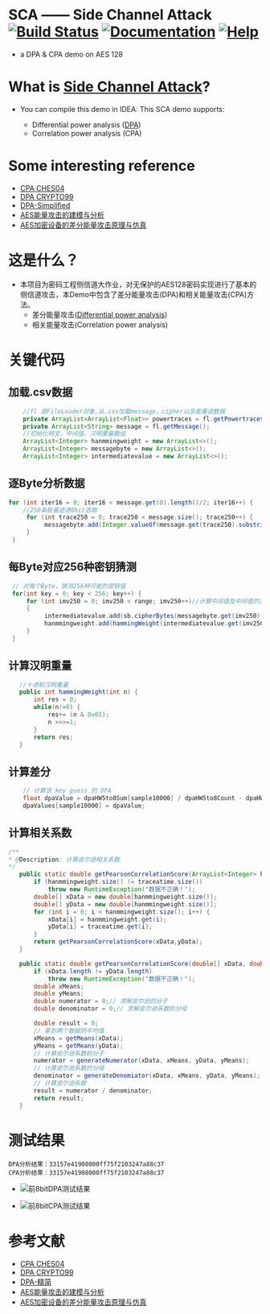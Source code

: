 # SCA —— Side Channel Attack[![Build Status](https://travis-ci.org/HelloZeroNet/ZeroNet.svg?branch=master)](https://travis-ci.org/HelloZeroNet/ZeroNet) [![Documentation](https://img.shields.io/badge/docs-faq-brightgreen.svg)](https://zeronet.readthedocs.org/en/latest/faq/) [![Help](https://img.shields.io/badge/keep_this_project_alive-donate-yellow.svg)](https://zeronet.readthedocs.org/en/latest/help_zeronet/donate/)

* a DPA & CPA demo on AES 128

# What is [Side Channel Attack](https://en.wikipedia.org/wiki/Side-channel_attack)?

* You can compile this demo in IDEA:
  This SCA demo supports:

  * Differential power analysis ([DPA](https://en.wikipedia.org/wiki/Power_analysis))
  * Correlation power analysis (CPA)

# Some interesting reference
 * [CPA CHES04](https://link.springer.com/chapter/10.1007%2F978-3-540-28632-5_2)
 * [DPA CRYPTO99](https://www.rambus.com/differential-power-analysis/)
 * [DPA-Simplified](https://www.rambus.com/introduction-to-differential-power-analysis-and-related-attacks/) 
 * [AES能量攻击的建模与分析](http://kns.cnki.net/KCMS/detail/detail.aspx?filename=jsjk200803007&dbname=CJFD&dbcode=CJFQ)
 * [AES加密设备的差分能量攻击原理与仿真](http://kns.cnki.net/KCMS/detail/detail.aspx?filename=hdzj201312048&dbname=CJFD&dbcode=CJFQ)
 
# 这是什么？

* 本项目为密码工程侧信道大作业，对无保护的AES128密码实现进行了基本的侧信道攻击，本Demo中包含了差分能量攻击(DPA)和相关能量攻击(CPA)方法。
  * 差分能量攻击([Differential power analysis](https://en.wikipedia.org/wiki/Power_analysis))
  * 相关能量攻击(Correlation power analysis)

# 关键代码

## 加载.csv数据
```java
    //fl 是FileLoader对象,从.csv加载message，cipher以及能量迹数据
    private ArrayList<ArrayList<Float>> powertraces = fl.getPowertraces();
    private ArrayList<String> message = fl.getMessage();
    //初始化明文，中间值，汉明重量数组
    ArrayList<Integer> hanmmingweight = new ArrayList<>();
    ArrayList<Integer> messagebyte = new ArrayList<>();
    ArrayList<Integer> intermediatevalue = new ArrayList<>();
```
## 逐Byte分析数据
```java
for (int iter16 = 0; iter16 < message.get(0).length()/2; iter16++) {
    //250条能量迹逐8bit选取
     for (int trace250 = 0; trace250 < message.size(); trace250++) {
          messagebyte.add(Integer.valueOf(message.get(trace250).substring(iter16 * 2,iter16 * 2 + 2),16));//HexString转Int
     }
 }

```

## 每Byte对应256种密钥猜测
```java
 // 对每个Byte，猜测256种可能的密钥值
 for(int key = 0; key < 256; key++) {
     for (int imv250 = 0; imv250 < range; imv250++)//计算中间值及中间值的汉明重量
     {
          intermediatevalue.add(sb.cipherBytes(messagebyte.get(imv250),key));
          hanmmingweight.add(hammingWeight(intermediatevalue.get(imv250)));
     }
 }

```

 ## 计算汉明重量
 ```java
    //十进制汉明重量
    public int hammingWeight(int n) {
        int res = 0;
        while(n!=0) {
            res+= (n & 0x01);
            n >>>=1;
        }
        return res;
    }

```

 ## 计算差分
 ```java
     // 计算该 key guess 的 DPA
     float dpaValue = dpaHW5to8Sum[sample10000] / dpaHW5to8Count - dpaHW0to3Sum[sample10000] / dpaHW0to3Count;
     dpaValues[sample10000] = dpaValue;
 ```
 
  ## 计算相关系数
 ```java
 /**
 * @Description: 计算皮尔逊相关系数
 */
    public static double getPearsonCorrelationScore(ArrayList<Integer> hanmmingweight, ArrayList<Float> traceatime) {
        if (hanmmingweight.size() != traceatime.size())
            throw new RuntimeException("数据不正确！");
        double[] xData = new double[hanmmingweight.size()];
        double[] yData = new double[hanmmingweight.size()];
        for (int i = 0; i < hanmmingweight.size(); i++) {
            xData[i] = hanmmingweight.get(i);
            yData[i] = traceatime.get(i);
        }
        return getPearsonCorrelationScore(xData,yData);
    }

    public static double getPearsonCorrelationScore(double[] xData, double[] yData) {
        if (xData.length != yData.length)
            throw new RuntimeException("数据不正确！");
        double xMeans;
        double yMeans;
        double numerator = 0;// 求解皮尔逊的分子
        double denominator = 0;// 求解皮尔逊系数的分母

        double result = 0;
        // 拿到两个数据的平均值
        xMeans = getMeans(xData);
        yMeans = getMeans(yData);
        // 计算皮尔逊系数的分子
        numerator = generateNumerator(xData, xMeans, yData, yMeans);
        // 计算皮尔逊系数的分母
        denominator = generateDenomiator(xData, xMeans, yData, yMeans);
        // 计算皮尔逊系数
        result = numerator / denominator;
        return result;
    }
 ```
 
# 测试结果

```
DPA分析结果：33157e41908000ff75f2103247a88c37
CPA分析结果：33157e41908000ff75f2103247a88c37
```

* ![前8bitDPA测试结果](https://github.com/cccisi/SCA/blob/master/pic/DPA.png)

* ![前8bitCPA测试结果](https://github.com/cccisi/SCA/blob/master/pic/DPA.png)

# 参考文献
 * [CPA CHES04](https://link.springer.com/chapter/10.1007%2F978-3-540-28632-5_2)
 * [DPA CRYPTO99](https://www.rambus.com/differential-power-analysis/)
 * [DPA-精简](https://www.rambus.com/introduction-to-differential-power-analysis-and-related-attacks/) 
 * [AES能量攻击的建模与分析](http://kns.cnki.net/KCMS/detail/detail.aspx?filename=jsjk200803007&dbname=CJFD&dbcode=CJFQ)
 * [AES加密设备的差分能量攻击原理与仿真](http://kns.cnki.net/KCMS/detail/detail.aspx?filename=hdzj201312048&dbname=CJFD&dbcode=CJFQ)
